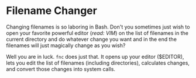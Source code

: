 Filename Changer
================

Changing filenames is so laboring in Bash. Don't you sometimes just wish to
open your favorite powerful editor (*read: VIM*) on the list of filenames
in the current directory and do whatever change you want and in the end the filenames
will just magically change as you wish?

Well you are in luck. `fnc` does just that. It opens up your editor ($EDITOR),
lets you edit the list of filenames (including directories), calculates changes,
and convert those changes into system calls.
